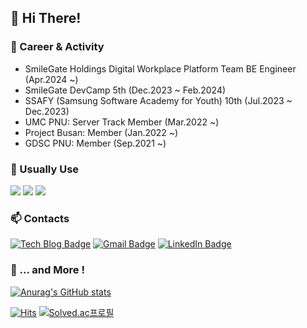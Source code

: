 ## 👋 Hi There! 
### 💪 Career & Activity
- SmileGate Holdings Digital Workplace Platform Team BE Engineer (Apr.2024 ~)
- SmileGate DevCamp 5th (Dec.2023 ~ Feb.2024)
- SSAFY (Samsung Software Academy for Youth) 10th (Jul.2023 ~ Dec.2023)
- UMC PNU: Server Track Member (Mar.2022 ~)
- Project Busan: Member (Jan.2022 ~)
- GDSC PNU: Member (Sep.2021 ~)
 
### 🔧 Usually Use
<img src="https://img.shields.io/badge/Java-007396?style=flat-square&logo=OpenJDK&logoColor=white"/></a>
<img src="https://img.shields.io/badge/Spring Boot-6DB33F?style=flat-square&logo=Spring Boot&logoColor=white"/></a>
<img src="https://img.shields.io/badge/MySQL-4479A1?style=flat-square&logo=MySQL&logoColor=white"/></a>
 
### 📫 Contacts
[![Tech Blog Badge](http://img.shields.io/badge/-Tech%20blog-black?style=flat-square&logo=github&link=https://suakang17.github.io/)](https://suakang17.github.io/)
[![Gmail Badge](https://img.shields.io/badge/Gmail-d14836?style=flat-square&logo=Gmail&logoColor=white&link=mailto:rkdtndk09@gmail.com)](mailto:rkdtndk09@gmail.com)
[![LinkedIn Badge](https://img.shields.io/badge/LinkedIn-0A66C2?style=flat-square&logo=LinkedIn&logoColor=white&link=https://www.linkedin.com/in/suakang/)](https://www.linkedin.com/in/suakang/)

### 🔎 ... and More !
[![Anurag's GitHub stats](https://github-readme-stats.vercel.app/api?username=suakang17)](https://github.com/anuraghazra/github-readme-stats)<br/>

[![Hits](https://hits.seeyoufarm.com/api/count/incr/badge.svg?url=https%3A%2F%2Fgithub.com%2Fsuakang17&count_bg=%239A9A9A&title_bg=%23555555&icon=&icon_color=%23E7E7E7&title=hits&edge_flat=false)](https://hits.seeyoufarm.com)
[![Solved.ac프로필](http://mazassumnida.wtf/api/mini/generate_badge?boj=rigel17)](https://solved.ac/rigel17)
</div>
